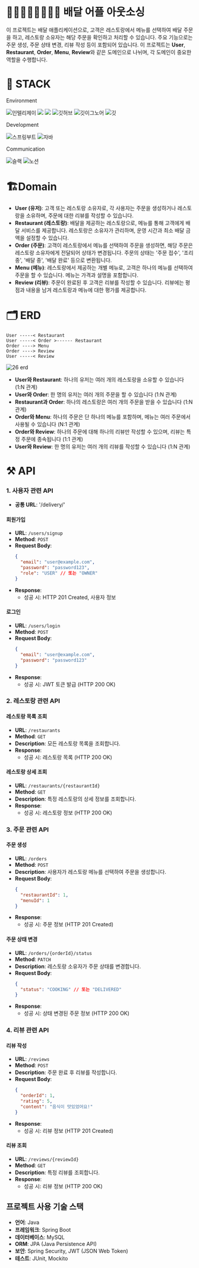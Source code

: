 # 🏃‍♀️‍➡️🏃🏃‍♀️‍➡️🏃‍ 배달 어플 아웃소싱

이 프로젝트는 배달 애플리케이션으로, 고객은 레스토랑에서 메뉴를 선택하여 배달 주문을 하고, 레스토랑 소유자는 해당 주문을 확인하고 처리할 수 있습니다. 주요 기능으로는 주문 생성, 주문 상태 변경, 리뷰 작성 등이 포함되어 있습니다. 이 프로젝트는 **User**, **Restaurant**, **Order**, **Menu**, **Review**와 같은 도메인으로 나뉘며, 각 도메인이 중요한 역할을 수행합니다.

# 🚀 STACK

Environment

![인텔리제이](   https://img.shields.io/badge/IntelliJ_IDEA-000000.svg?style=for-the-badge&logo=intellij-idea&logoColor=white)
![](https://img.shields.io/badge/Gradle-02303a?style=for-the-badge&logo=gradle&logoColor=white)
![](https://img.shields.io/badge/Postman-ff6c37?style=for-the-badge&logo=postman&logoColor=white)
![깃허브](https://img.shields.io/badge/GitHub-100000?style=for-the-badge&logo=github&logoColor=white)
![깃이그노어](https://img.shields.io/badge/gitignore.io-204ECF?style=for-the-badge&logo=gitignore.io&logoColor=white)
![깃](https://img.shields.io/badge/GIT-E44C30?style=for-the-badge&logo=git&logoColor=white)

Development

![스프링부트](https://img.shields.io/badge/SpringBoot-6db33f?style=for-the-badge&logo=springboot&logoColor=white)
![자바](https://img.shields.io/badge/Java-ED8B00?style=for-the-badge&logo=openjdk&logoColor=white)

Communication

![슬랙](  https://img.shields.io/badge/Slack-4A154B?style=for-the-badge&logo=slack&logoColor=white)
![노션](https://img.shields.io/badge/Notion-000000?style=for-the-badge&logo=notion&logoColor=white)

# 🏗️Domain

- **User (유저)**: 고객 또는 레스토랑 소유자로, 각 사용자는 주문을 생성하거나 레스토랑을 소유하며, 주문에 대한 리뷰를 작성할 수 있습니다.
- **Restaurant (레스토랑)**: 배달을 제공하는 레스토랑으로, 메뉴를 통해 고객에게 배달 서비스를 제공합니다. 레스토랑은 소유자가 관리하며, 운영 시간과 최소 배달 금액을 설정할 수 있습니다.
- **Order (주문)**: 고객이 레스토랑에서 메뉴를 선택하여 주문을 생성하면, 해당 주문은 레스토랑 소유자에게 전달되어 상태가 변경됩니다. 주문의 상태는 '주문 접수', '조리 중', '배달 중', '배달 완료' 등으로 변환됩니다.
- **Menu (메뉴)**: 레스토랑에서 제공하는 개별 메뉴로, 고객은 하나의 메뉴를 선택하여 주문을 할 수 있습니다. 메뉴는 가격과 설명을 포함합니다.
- **Review (리뷰)**: 주문이 완료된 후 고객은 리뷰를 작성할 수 있습니다. 리뷰에는 평점과 내용을 남겨 레스토랑과 메뉴에 대한 평가를 제공합니다.

# 🗂️ ERD 

```plaintext
User -----< Restaurant
User -----< Order >------ Restaurant
Order ----> Menu
Order ----> Review
User -----< Review
```

![26 erd](https://github.com/user-attachments/assets/a943229c-d950-4793-be2c-13a33b4b8aad)


- **User와 Restaurant**: 하나의 유저는 여러 개의 레스토랑을 소유할 수 있습니다 (1:N 관계)
- **User와 Order**: 한 명의 유저는 여러 개의 주문을 할 수 있습니다 (1:N 관계)
- **Restaurant과 Order**: 하나의 레스토랑은 여러 개의 주문을 받을 수 있습니다 (1:N 관계)
- **Order와 Menu**: 하나의 주문은 단 하나의 메뉴를 포함하며, 메뉴는 여러 주문에서 사용될 수 있습니다 (N:1 관계)
- **Order와 Review**: 하나의 주문에 대해 하나의 리뷰만 작성할 수 있으며, 리뷰는 특정 주문에 종속됩니다 (1:1 관계)
- **User와 Review**: 한 명의 유저는 여러 개의 리뷰를 작성할 수 있습니다 (1:N 관계)

# ⚒️ API

### 1. 사용자 관련 API

- **공통 URL**: '/delivery/'

#### 회원가입
- **URL**: `/users/signup`
- **Method**: `POST`
- **Request Body**:
  ```json
  {
    "email": "user@example.com",
    "password": "password123",
    "role": "USER" // 또는 "OWNER"
  }
  ```
- **Response**:
    - 성공 시: HTTP 201 Created, 사용자 정보

#### 로그인
- **URL**: `/users/login`
- **Method**: `POST`
- **Request Body**:
  ```json
  {
    "email": "user@example.com",
    "password": "password123"
  }
  ```
- **Response**:
    - 성공 시: JWT 토큰 발급 (HTTP 200 OK)

### 2. 레스토랑 관련 API

#### 레스토랑 목록 조회
- **URL**: `/restaurants`
- **Method**: `GET`
- **Description**: 모든 레스토랑 목록을 조회합니다.
- **Response**:
    - 성공 시: 레스토랑 목록 (HTTP 200 OK)

#### 레스토랑 상세 조회
- **URL**: `/restaurants/{restaurantId}`
- **Method**: `GET`
- **Description**: 특정 레스토랑의 상세 정보를 조회합니다.
- **Response**:
    - 성공 시: 레스토랑 정보 (HTTP 200 OK)

### 3. 주문 관련 API

#### 주문 생성
- **URL**: `/orders`
- **Method**: `POST`
- **Description**: 사용자가 레스토랑 메뉴를 선택하여 주문을 생성합니다.
- **Request Body**:
  ```json
  {
    "restaurantId": 1,
    "menuId": 1
  }
  ```
- **Response**:
    - 성공 시: 주문 정보 (HTTP 201 Created)

#### 주문 상태 변경
- **URL**: `/orders/{orderId}/status`
- **Method**: `PATCH`
- **Description**: 레스토랑 소유자가 주문 상태를 변경합니다.
- **Request Body**:
  ```json
  {
    "status": "COOKING" // 또는 "DELIVERED"
  }
  ```
- **Response**:
    - 성공 시: 상태 변경된 주문 정보 (HTTP 200 OK)

### 4. 리뷰 관련 API

#### 리뷰 작성
- **URL**: `/reviews`
- **Method**: `POST`
- **Description**: 주문 완료 후 리뷰를 작성합니다.
- **Request Body**:
  ```json
  {
    "orderId": 1,
    "rating": 5,
    "content": "음식이 맛있었어요!"
  }
  ```
- **Response**:
    - 성공 시: 리뷰 정보 (HTTP 201 Created)

#### 리뷰 조회
- **URL**: `/reviews/{reviewId}`
- **Method**: `GET`
- **Description**: 특정 리뷰를 조회합니다.
- **Response**:
    - 성공 시: 리뷰 정보 (HTTP 200 OK)

## 프로젝트 사용 기술 스택

- **언어**: Java
- **프레임워크**: Spring Boot
- **데이터베이스**: MySQL
- **ORM**: JPA (Java Persistence API)
- **보안**: Spring Security, JWT (JSON Web Token)
- **테스트**: JUnit, Mockito
